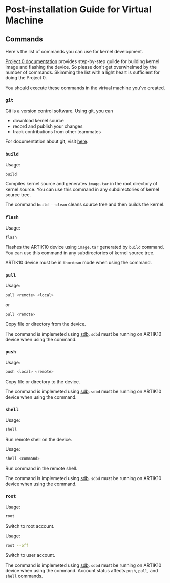 # Post-installation Guide for Virtual Machine

## Commands

Here's the list of commands you can use for kernel development.

[Project 0 documentation](/doc/Project0.md) provides step-by-step guilde for building kernel image and flashing the device. So please don't get overwhelmed by the number of commands. Skimming the list with a light heart is sufficient for doing the Project 0.

You should execute these commands in the virtual machine you've created.

### `git`

Git is a version control software. Using git, you can

* download kernel source
* record and publish your changes
* track contributions from other teammates

For documentation about git, visit [here](https://git-scm.com/doc).

### `build`

Usage:
```bash
build
```

Compiles kernel source and generates `image.tar` in the root directory of kernel source. You can use this command in any subdirectories of kernel source tree.

The command `build --clean` cleans source tree and then builds the kernel.

### `flash`

Usage:
```bash
flash
```

Flashes the ARTIK10 device using `image.tar` generated by `build` command. You can use this command in any subdirectories of kernel source tree.

ARTIK10 device must be in `thordown` mode when using the command.

### `pull`

Usage:
```bash
pull <remote> <local>
```
or
```bash
pull <remote>
```

Copy file or directory from the device. 

The command is implemeted using [sdb](https://developer.tizen.org/development/tools/common-tools/smart-development-bridge?langswitch=en). `sdbd` must be running on ARTIK10 device when using the command.

### `push`

Usage:
```bash
push <local> <remote>
```

Copy file or directory to the device.

The command is implemeted using [sdb](https://developer.tizen.org/development/tools/common-tools/smart-development-bridge?langswitch=en). `sdbd` must be running on ARTIK10 device when using the command.

### `shell`

Usage:
```bash
shell
```

Run remote shell on the device.

Usage:
```bash
shell <command>
```

Run command in the remote shell.

The command is implemeted using [sdb](https://developer.tizen.org/development/tools/common-tools/smart-development-bridge?langswitch=en). `sdbd` must be running on ARTIK10 device when using the command.

### `root`

Usage:
```bash
root
```

Switch to root account.

Usage:
```bash
root --off
```

Switch to user account.

The command is implemeted using [sdb](https://developer.tizen.org/development/tools/common-tools/smart-development-bridge?langswitch=en). `sdbd` must be running on ARTIK10 device when using the command. Account status affects `push`, `pull`, and `shell` commands.
